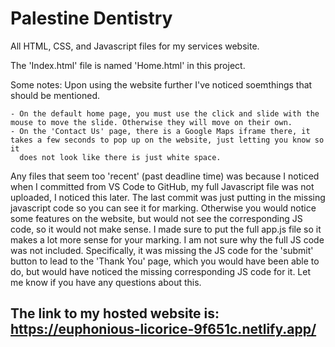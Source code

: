 # Palestine Dentistry
All HTML, CSS, and Javascript files for my services website. 

The 'Index.html' file is named 'Home.html' in this project. 

Some notes: Upon using the website further I've noticed soemthings that should be mentioned. 

    - On the default home page, you must use the click and slide with the mouse to move the slide. Otherwise they will move on their own. 
    - On the 'Contact Us' page, there is a Google Maps iframe there, it takes a few seconds to pop up on the website, just letting you know so it 
      does not look like there is just white space. 

Any files that seem too 'recent' (past deadline time) was because I noticed when I committed from VS Code to GitHub, my full Javascript file was not uploaded, I noticed this later. The last commit was just putting in the missing javascript code so you can see it for marking. Otherwise you would notice some features on the website, but would not see the corresponding JS code, so it would not make sense. I made sure to put the full app.js file so it makes a lot more sense for your marking. I am not sure why the full JS code was not included. Specifically, it was missing the JS code for the 'submit' button to lead to the 'Thank You' page, which you would have been able to do, but would have noticed the missing corresponding JS code for it. Let me know if you have any questions about this. 

## The link to my hosted website is: https://euphonious-licorice-9f651c.netlify.app/ 
